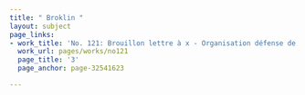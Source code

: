 ```yaml
---
title: " Broklin "
layout: subject
page_links:
- work_title: 'No. 121: Brouillon lettre à x - Organisation défense de Newport - 1780/08/01'
  work_url: pages/works/no121
  page_title: '3'
  page_anchor: page-32541623

---
```

